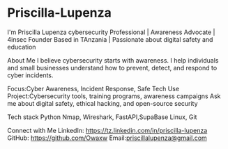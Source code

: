 # Priscilla-Lupenza
I'm Priscilla Lupenza
cybersecurity Professional | Awareness Advocate | 4insec Founder
Based in TAnzania | Passionate about digital safety and education


About Me
I believe cybersecurity starts with awareness. I help individuals and small businesses understand how to prevent, detect, and respond to cyber incidents.

Focus:Cyber Awareness, Incident Response, Safe Tech Use
Project:Cybersecurity tools, training programs, awareness campaigns
Ask me about digital safety, ethical hacking, and open-source security

Tech stack
Python
Nmap, Wireshark, FastAPI,SupaBase
Linux, Git


Connect with Me
LinkedIn: https://tz.linkedin.com/in/priscilla-lupenza
GitHub: https://github.com/Owaxw
Email:priscillalupenza@gmail.com
